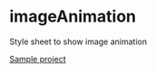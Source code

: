 # imageAnimation
Style sheet to show image animation

 [Sample project](https://codepen.io/bsrvasulu/pen/WKNLqa)
